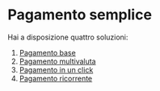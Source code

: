 # Pagamento semplice
Hai a disposizione quattro soluzioni:

1. [Pagamento base](/web-mobile/pagamento-semplice/codice-base)
2. [Pagamento multivaluta](/web-mobile/pagamento-semplice/pagamento-multivaluta)
3. [Pagamento in un click](/web-mobile/pagamento-semplice/pagamento-in-un-click)
4. [Pagamento ricorrente](/web-mobile/pagamento-semplice/pagamento-ricorrente)